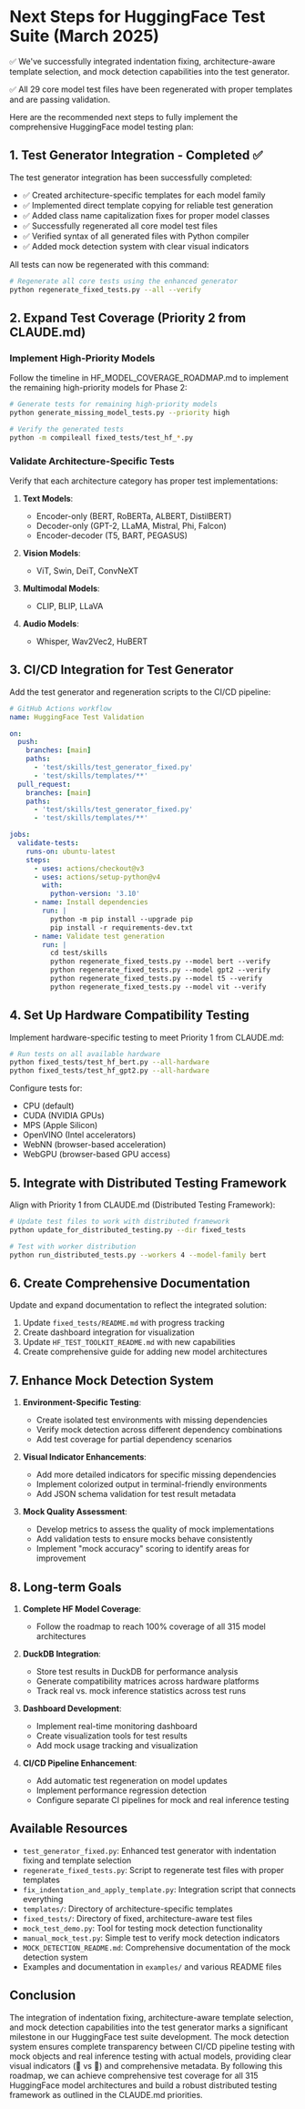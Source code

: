 # Next Steps for HuggingFace Test Suite (March 2025)

✅ We've successfully integrated indentation fixing, architecture-aware template selection, and mock detection capabilities into the test generator. 

✅ All 29 core model test files have been regenerated with proper templates and are passing validation.

Here are the recommended next steps to fully implement the comprehensive HuggingFace model testing plan:

## 1. Test Generator Integration - Completed ✅

The test generator integration has been successfully completed:

- ✅ Created architecture-specific templates for each model family
- ✅ Implemented direct template copying for reliable test generation
- ✅ Added class name capitalization fixes for proper model classes
- ✅ Successfully regenerated all core model test files
- ✅ Verified syntax of all generated files with Python compiler
- ✅ Added mock detection system with clear visual indicators

All tests can now be regenerated with this command:
```bash
# Regenerate all core tests using the enhanced generator
python regenerate_fixed_tests.py --all --verify
```

## 2. Expand Test Coverage (Priority 2 from CLAUDE.md)

### Implement High-Priority Models
Follow the timeline in HF_MODEL_COVERAGE_ROADMAP.md to implement the remaining high-priority models for Phase 2:

```bash
# Generate tests for remaining high-priority models
python generate_missing_model_tests.py --priority high

# Verify the generated tests
python -m compileall fixed_tests/test_hf_*.py
```

### Validate Architecture-Specific Tests
Verify that each architecture category has proper test implementations:

1. **Text Models**:
   - Encoder-only (BERT, RoBERTa, ALBERT, DistilBERT)
   - Decoder-only (GPT-2, LLaMA, Mistral, Phi, Falcon)
   - Encoder-decoder (T5, BART, PEGASUS)

2. **Vision Models**:
   - ViT, Swin, DeiT, ConvNeXT

3. **Multimodal Models**:
   - CLIP, BLIP, LLaVA

4. **Audio Models**:
   - Whisper, Wav2Vec2, HuBERT

## 3. CI/CD Integration for Test Generator

Add the test generator and regeneration scripts to the CI/CD pipeline:

```yaml
# GitHub Actions workflow
name: HuggingFace Test Validation

on:
  push:
    branches: [main]
    paths:
      - 'test/skills/test_generator_fixed.py'
      - 'test/skills/templates/**'
  pull_request:
    branches: [main]
    paths:
      - 'test/skills/test_generator_fixed.py'
      - 'test/skills/templates/**'

jobs:
  validate-tests:
    runs-on: ubuntu-latest
    steps:
      - uses: actions/checkout@v3
      - uses: actions/setup-python@v4
        with:
          python-version: '3.10'
      - name: Install dependencies
        run: |
          python -m pip install --upgrade pip
          pip install -r requirements-dev.txt
      - name: Validate test generation
        run: |
          cd test/skills
          python regenerate_fixed_tests.py --model bert --verify
          python regenerate_fixed_tests.py --model gpt2 --verify
          python regenerate_fixed_tests.py --model t5 --verify
          python regenerate_fixed_tests.py --model vit --verify
```

## 4. Set Up Hardware Compatibility Testing

Implement hardware-specific testing to meet Priority 1 from CLAUDE.md:

```bash
# Run tests on all available hardware
python fixed_tests/test_hf_bert.py --all-hardware
python fixed_tests/test_hf_gpt2.py --all-hardware
```

Configure tests for:
- CPU (default)
- CUDA (NVIDIA GPUs)
- MPS (Apple Silicon)
- OpenVINO (Intel accelerators)
- WebNN (browser-based acceleration)
- WebGPU (browser-based GPU access)

## 5. Integrate with Distributed Testing Framework

Align with Priority 1 from CLAUDE.md (Distributed Testing Framework):

```bash
# Update test files to work with distributed framework
python update_for_distributed_testing.py --dir fixed_tests

# Test with worker distribution
python run_distributed_tests.py --workers 4 --model-family bert
```

## 6. Create Comprehensive Documentation

Update and expand documentation to reflect the integrated solution:

1. Update `fixed_tests/README.md` with progress tracking
2. Create dashboard integration for visualization
3. Update `HF_TEST_TOOLKIT_README.md` with new capabilities
4. Create comprehensive guide for adding new model architectures

## 7. Enhance Mock Detection System

1. **Environment-Specific Testing**:
   - Create isolated test environments with missing dependencies
   - Verify mock detection across different dependency combinations
   - Add test coverage for partial dependency scenarios

2. **Visual Indicator Enhancements**:
   - Add more detailed indicators for specific missing dependencies
   - Implement colorized output in terminal-friendly environments
   - Add JSON schema validation for test result metadata

3. **Mock Quality Assessment**:
   - Develop metrics to assess the quality of mock implementations
   - Add validation tests to ensure mocks behave consistently
   - Implement "mock accuracy" scoring to identify areas for improvement

## 8. Long-term Goals

1. **Complete HF Model Coverage**:
   - Follow the roadmap to reach 100% coverage of all 315 model architectures

2. **DuckDB Integration**:
   - Store test results in DuckDB for performance analysis
   - Generate compatibility matrices across hardware platforms
   - Track real vs. mock inference statistics across test runs

3. **Dashboard Development**:
   - Implement real-time monitoring dashboard
   - Create visualization tools for test results
   - Add mock usage tracking and visualization

4. **CI/CD Pipeline Enhancement**:
   - Add automatic test regeneration on model updates
   - Implement performance regression detection
   - Configure separate CI pipelines for mock and real inference testing

## Available Resources

- `test_generator_fixed.py`: Enhanced test generator with indentation fixing and template selection
- `regenerate_fixed_tests.py`: Script to regenerate test files with proper templates
- `fix_indentation_and_apply_template.py`: Integration script that connects everything
- `templates/`: Directory of architecture-specific templates
- `fixed_tests/`: Directory of fixed, architecture-aware test files
- `mock_test_demo.py`: Tool for testing mock detection functionality
- `manual_mock_test.py`: Simple test to verify mock detection indicators
- `MOCK_DETECTION_README.md`: Comprehensive documentation of the mock detection system
- Examples and documentation in `examples/` and various README files

## Conclusion

The integration of indentation fixing, architecture-aware template selection, and mock detection capabilities into the test generator marks a significant milestone in our HuggingFace test suite development. The mock detection system ensures complete transparency between CI/CD pipeline testing with mock objects and real inference testing with actual models, providing clear visual indicators (🚀 vs 🔷) and comprehensive metadata. By following this roadmap, we can achieve comprehensive test coverage for all 315 HuggingFace model architectures and build a robust distributed testing framework as outlined in the CLAUDE.md priorities.